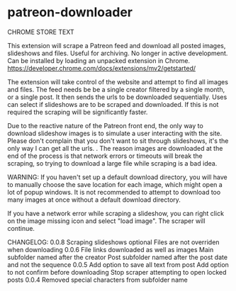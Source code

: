 # patreon-downloader 
CHROME STORE TEXT

This extension will scrape a Patreon feed and download all posted images, slideshows and files. Useful for archiving.
No longer in active development. Can be installed by loading an unpacked extension in Chrome. 
https://developer.chrome.com/docs/extensions/mv2/getstarted/

The extension will take control of the website and attempt to find all images and files. The feed needs be be a single creator filtered by a single month, or a single post. It then sends the urls to be downloaded sequentially. Uses can select if slideshows are to be scraped and downloaded. If this is not required the scraping will be significantly faster. 

Due to the reactive nature of the Patreon front end, the only way to download slideshow images is to simulate a user interacting with the site. Please don't complain that you don't want to sit through slideshows, it's the only way I can get all the urls. . The reason images are downloaded at the end of the process is that network errors or timeouts will break the scraping, so trying to download a large file while scraping is a bad idea.

WARNING: If you haven't set up a default download directory, you will have to manually choose the save location for each image, which might open a lot of popup windows. It is not recommended to attempt to download too many images at once without a default download directory.

If you have a network error while scraping a slideshow, you can right click on the image missing icon and select "load image". The scraper will continue.

CHANGELOG:
0.0.8
Scraping slideshows optional
Files are not overriden when downloading
0.0.6
File links downloaded as well as images
Main subfolder named after the creator
Post subfolder named after the post date and not the sequence
0.0.5
Add option to save all text from post
Add option to not confirm before downloading
Stop scraper attempting to open locked posts
0.0.4
Removed special characters from subfolder name
